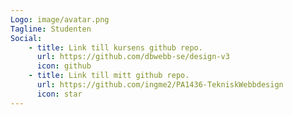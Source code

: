 ```yaml
---
Logo: image/avatar.png
Tagline: Studenten
Social:
    - title: Link till kursens github repo.
      url: https://github.com/dbwebb-se/design-v3
      icon: github
    - title: Link till mitt github repo.
      url: https://github.com/ingme2/PA1436-TekniskWebbdesign
      icon: star
---
```

